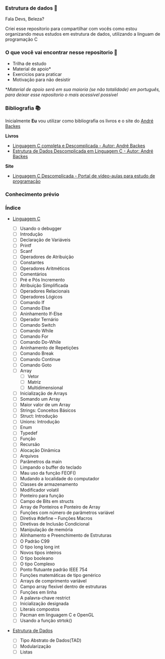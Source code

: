 ### Estrutura de dados 🎲

Fala Devs, Beleza? 

Criei esse repositorio para compartilhar com vocês como estou organizando meus estudos em estrutura de dados, utilizando a linguam de programação C

### O que você vai encontrar nesse repositorio 🔎

* Trilha de estudo
* Material de apoio*
* Exercicios para praticar 
* Motivação para não desistir 

**Material de apoio será em sua maioria (se não totalidade) em português, para deixar esse repositorio o mais acessivel possivel*


### Bibliografia 📚

Inicialmente **Eu** vou utilizar como bibliografia os livros e o site do [André Backes](https://programacaodescomplicada.wordpress.com/sobre/about/)

**Livros**  
* [Linguagem C completa e Descomplicada - Autor: André Backes](https://kupdf.net/download/linguagem-c-completa-e-descomplicada_5ae0f496e2b6f5cc553bb08d_pdf) 
* [Estrutura de Dados Descomplicada em Linguagem C - Autor: André Backes](https://www.amazon.com.br/Estrutura-Dados-Descomplicada-Linguagem-Backes/dp/8535285237/ref=asc_df_8535285237/?tag=googleshopp00-20&linkCode=df0&hvadid=379715964603&hvpos=&hvnetw=g&hvrand=2223707976789133567&hvpone=&hvptwo=&hvqmt=&hvdev=c&hvdvcmdl=&hvlocint=&hvlocphy=1001736&hvtargid=pla-809606891173&psc=1)

**Site**
* [Linguagem C Descomplicada - Portal de vídeo-aulas para estudo de programação](https://programacaodescomplicada.wordpress.com/)


### Conhecimento prévio

### Índice 

* [Linguagem C](#C01)
   - [ ] Usando o debugger
   - [ ] Introdução
   - [ ] Declaração de Variáveis
   - [ ] Printf 
   - [ ] Scanf 
   - [ ] Operadores de Atribuição 
   - [ ] Constantes 
   - [ ] Operadores Aritméticos
   - [ ] Comentários 
   - [ ] Pré e Pós Incremento 
   - [ ] Atribuição Simplificada 
   - [ ] Operadores Relacionais 
   - [ ] Operadores Lógicos 
   - [ ] Comando If 
   - [ ] Comando Else 
   - [ ] Aninhamento If-Else
   - [ ] Operador Ternário
   - [ ] Comando Switch 
   - [ ] Comando While
   - [ ] Comando For 
   - [ ] Comando Do-While 
   - [ ] Aninhamento de Repetições
   - [ ] Comando Break
   - [ ] Comando Continue
   - [ ] Comando Goto
   - [ ] Array
      - [ ] Vetor
      - [ ] Matriz
      - [ ] Multidimensional
   - [ ] Inicialização de Arrays
   - [ ] Somando um Array 
   - [ ] Maior valor de um Array 
   - [ ] Strings: Conceitos Básicos
   - [ ] Struct: Introdução
   - [ ] Unions: Introdução 
   - [ ] Enum 
   - [ ] Typedef
   - [ ] Função 
   - [ ] Recursão
   - [ ] Alocação Dinâmica
   - [ ] Arquivos 
   - [ ] Parâmetros da main 
   - [ ] Limpando o buffer do teclado 
   - [ ] Mau uso da função FEOF()
   - [ ] Mudando a localidade do computador 
   - [ ] Classes de armazenamento
   - [ ] Modificador volatil
   - [ ] Ponteiro para função
   - [ ] Campo de Bits em structs
   - [ ] Array de Ponteiros e Ponteiro de Array
   - [ ] Funções com número de parâmetros variável
   - [ ] Diretiva #define – Funções Macros
   - [ ] Diretivas de Inclusão Condicional
   - [ ] Manipulação de memória
   - [ ] Alinhamento e Preenchimento de Estruturas
   - [ ] O Padrão C99
   - [ ] O tipo long long int
   - [ ] Novos tipos inteiros
   - [ ] O tipo booleano
   - [ ] O tipo Complexo
   - [ ] Ponto flutuante padrão IEEE 754
   - [ ] Funções matemáticas de tipo genérico
   - [ ] Arrays de comprimento variável
   - [ ] Campo array flexível dentro de estruturas
   - [ ] Funções em linha
   - [ ] A palavra-chave restrict
   - [ ] Inicialização designada
   - [ ] Literais compostos 
   - [ ] Pacman em linguagem C e OpenGL
   - [ ] Usando a função strtok()

* [Estrutura de Dados](#E01)

   - [ ] Tipo Abstrato de Dados(TAD)
   - [ ] Modularização
   - [ ] Listas 